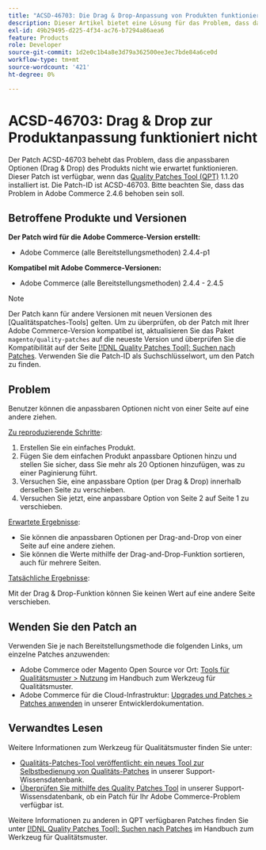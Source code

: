 ```yaml
---
title: "ACSD-46703: Die Drag & Drop-Anpassung von Produkten funktioniert nicht."
description: Dieser Artikel bietet eine Lösung für das Problem, dass das Ziehen und Ablegen der anpassbaren Produktoptionen nicht wie erwartet funktioniert.
exl-id: 49b29495-d225-4f34-ac76-b7294a86aea6
feature: Products
role: Developer
source-git-commit: 1d2e0c1b4a8e3d79a362500ee3ec7bde84a6ce0d
workflow-type: tm+mt
source-wordcount: '421'
ht-degree: 0%

---
```


# ACSD-46703: Drag &amp; Drop zur Produktanpassung funktioniert nicht

Der Patch ACSD-46703 behebt das Problem, dass die anpassbaren Optionen (Drag &amp; Drop) des Produkts nicht wie erwartet funktionieren. Dieser Patch ist verfügbar, wenn das [Quality Patches Tool (QPT)](/help/announcements/adobe-commerce-announcements/magento-quality-patches-released-new-tool-to-self-serve-quality-patches.md) 1.1.20 installiert ist. Die Patch-ID ist ACSD-46703. Bitte beachten Sie, dass das Problem in Adobe Commerce 2.4.6 behoben sein soll.

## Betroffene Produkte und Versionen

**Der Patch wird für die Adobe Commerce-Version erstellt:**

* Adobe Commerce (alle Bereitstellungsmethoden) 2.4.4-p1

**Kompatibel mit Adobe Commerce-Versionen:**

* Adobe Commerce (alle Bereitstellungsmethoden) 2.4.4 - 2.4.5

>[!NOTE]
>
>Der Patch kann für andere Versionen mit neuen Versionen des [Qualitätspatches-Tools] gelten. Um zu überprüfen, ob der Patch mit Ihrer Adobe Commerce-Version kompatibel ist, aktualisieren Sie das Paket `magento/quality-patches` auf die neueste Version und überprüfen Sie die Kompatibilität auf der Seite [[!DNL Quality Patches Tool]: Suchen nach Patches](https://experienceleague.adobe.com/tools/commerce-quality-patches/index.html). Verwenden Sie die Patch-ID als Suchschlüsselwort, um den Patch zu finden.

## Problem

Benutzer können die anpassbaren Optionen nicht von einer Seite auf eine andere ziehen.

<u>Zu reproduzierende Schritte</u>:

1. Erstellen Sie ein einfaches Produkt.
1. Fügen Sie dem einfachen Produkt anpassbare Optionen hinzu und stellen Sie sicher, dass Sie mehr als 20 Optionen hinzufügen, was zu einer Paginierung führt.
1. Versuchen Sie, eine anpassbare Option (per Drag &amp; Drop) innerhalb derselben Seite zu verschieben.
1. Versuchen Sie jetzt, eine anpassbare Option von Seite 2 auf Seite 1 zu verschieben.

<u>Erwartete Ergebnisse</u>:

* Sie können die anpassbaren Optionen per Drag-and-Drop von einer Seite auf eine andere ziehen.
* Sie können die Werte mithilfe der Drag-and-Drop-Funktion sortieren, auch für mehrere Seiten.

<u>Tatsächliche Ergebnisse</u>:

Mit der Drag &amp; Drop-Funktion können Sie keinen Wert auf eine andere Seite verschieben.

## Wenden Sie den Patch an

Verwenden Sie je nach Bereitstellungsmethode die folgenden Links, um einzelne Patches anzuwenden:

* Adobe Commerce oder Magento Open Source vor Ort: [Tools für Qualitätsmuster > Nutzung](https://experienceleague.adobe.com/docs/commerce-operations/tools/quality-patches-tool/usage.html) im Handbuch zum Werkzeug für Qualitätsmuster.
* Adobe Commerce für die Cloud-Infrastruktur: [Upgrades und Patches > Patches anwenden](https://devdocs.magento.com/cloud/project/project-patch.html) in unserer Entwicklerdokumentation.

## Verwandtes Lesen

Weitere Informationen zum Werkzeug für Qualitätsmuster finden Sie unter:

* [Qualitäts-Patches-Tool veröffentlicht: ein neues Tool zur Selbstbedienung von Qualitäts-Patches](/help/announcements/adobe-commerce-announcements/magento-quality-patches-released-new-tool-to-self-serve-quality-patches.md) in unserer Support-Wissensdatenbank.
* [Überprüfen Sie mithilfe des Quality Patches Tool](https://experienceleague.adobe.com/docs/commerce-knowledge-base/kb/support-tools/patches/check-patch-for-magento-issue-with-magento-quality-patches.html) in unserer Support-Wissensdatenbank, ob ein Patch für Ihr Adobe Commerce-Problem verfügbar ist.

Weitere Informationen zu anderen in QPT verfügbaren Patches finden Sie unter [[!DNL Quality Patches Tool]: Suchen nach Patches](https://experienceleague.adobe.com/tools/commerce-quality-patches/index.html) im Handbuch zum Werkzeug für Qualitätsmuster.

